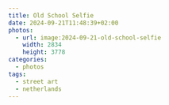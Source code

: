```yaml
---
title: Old School Selfie
date: 2024-09-21T11:48:39+02:00
photos:
  - url: image:2024-09-21-old-school-selfie
    width: 2834
    height: 3778
categories:
  - photos
tags:
  - street art
  - netherlands
---
```

